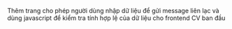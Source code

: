 Thêm trang cho phép người dùng nhập dữ liệu để gửi message liên lạc và dùng javascript để kiểm tra tính hợp lệ của dữ liệu cho frontend CV ban đầu
